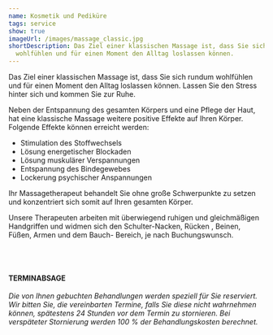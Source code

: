 ```yaml
---
name: Kosmetik und Pediküre
tags: service
show: true
imageUrl: /images/massage_classic.jpg
shortDescription: Das Ziel einer klassischen Massage ist, dass Sie sich rundum
  wohlfühlen und für einen Moment den Alltag loslassen können.
---
```

Das Ziel einer klassischen Massage ist, dass Sie sich rundum wohlfühlen und für einen Moment den Alltag loslassen können. Lassen Sie den Stress hinter sich und kommen Sie zur Ruhe.

Neben der Entspannung des gesamten Körpers und eine Pflege der Haut, hat eine klassische Massage weitere positive Effekte auf Ihren Körper. Folgende Effekte können erreicht werden:

* Stimulation des Stoffwechsels
* Lösung energetischer Blockaden
* Lösung muskulärer Verspannungen
* Entspannung des Bindegewebes
* Lockerung psychischer Anspannungen

Ihr Massagetherapeut behandelt Sie ohne große Schwerpunkte zu setzen und konzentriert sich somit auf Ihren gesamten Körper.

Unsere Therapeuten arbeiten mit überwiegend ruhigen und gleichmäßigen Handgriffen und widmen sich den Schulter-Nacken, Rücken , Beinen, Füßen, Armen und dem Bauch- Bereich, je nach Buchungswunsch.

<br /><br />

#### TERMINABSAGE

*Die von Ihnen gebuchten Behandlungen werden speziell für Sie reserviert. Wir bitten Sie, die vereinbarten Termine, falls Sie diese nicht wahrnehmen können, spätestens 24 Stunden vor dem Termin zu stornieren. Bei verspäteter Stornierung werden 100 % der Behandlungskosten berechnet.*